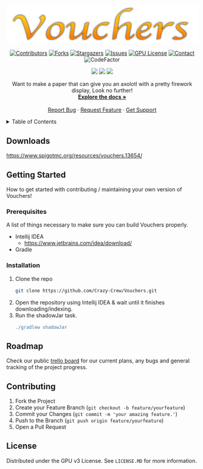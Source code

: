 <br />

[![Vouchers](https://raw.githubusercontent.com/RyderBelserion/Assets/main/crazycrew/banners/Vouchers.png)](https://www.spigotmc.org/resources/vouchers.13654/)

<div align="center">

[![Contributors][contributors-shield]][contributors-url]
[![Forks][forks-shield]][forks-url]
[![Stargazers][stars-shield]][stars-url]
[![Issues][issues-shield]][issues-url]
[![GPU License][license-shield]][license-url]
[![Contact][discord-shield]][discord-url]
![CodeFactor][codefactor-shield]

<a href="#"><img src="https://raw.githubusercontent.com/intergrav/devins-badges/v1/assets/supported/spigot_64h.png" height="50"></a>
<a href="#"><img src="https://raw.githubusercontent.com/intergrav/devins-badges/v1/assets/supported/paper_64h.png" height="50"></a>
<a href="#"><img src="https://raw.githubusercontent.com/intergrav/devins-badges/v1/assets/supported/purpur_64h.png" height="50"></a>

  <p align="center">
    Want to make a paper that can give you an axolotl with a pretty firework display, Look no further!
    <br />
    <a href="https://github.com/Crazy-Crew/Vouchers/wiki"><strong>Explore the docs »</strong></a>
    <br />
    <br />
    <a href="https://github.com/Crazy-Crew/Vouchers/issues">Report Bug</a>
    ·
    <a href="https://github.com/Crazy-Crew/Vouchers/discussions/categories/feature-rquests">Request Feature</a>
    ·
    <a href="https://github.com/Crazy-Crew/Vouchers/discussions/categories/support">Get Support</a>
  </p>
</div>

<!-- TABLE OF CONTENTS -->
<details>
  <summary>Table of Contents</summary>
  <ol>
    <li>
      <a href="#getting-started">Getting Started</a>
      <ul>
        <li><a href="#prerequisites">Prerequisites</a></li>
        <li><a href="#installation">Installation</a></li>
      </ul>
    </li>
    <li><a href="#roadmap">Roadmap</a></li>
    <li><a href="#contributing">Contributing</a></li>
    <li><a href="#license">License</a></li>
    <li><a href="#contact">Contact</a></li>
  </ol>
</details>

## Downloads
https://www.spigotmc.org/resources/vouchers.13654/

## Getting Started

How to get started with contributing / maintaining your own version of Vouchers!

### Prerequisites

A list of things necessary to make sure you can build Vouchers properly.
* Intellij IDEA
    * https://www.jetbrains.com/idea/download/
* Gradle

### Installation

1. Clone the repo
   ```sh
   git clone https://github.com/Crazy-Crew/Vouchers.git
   ```
2. Open the repository using Intellij IDEA & wait until it finishes downloading/indexing.
3. Run the shadowJar task.
   ```gradle
   ./gradlew shadowJar
   ```

## Roadmap

Check our public [trello board](https://trello.com/b/gWiGLBWI) for our current plans, any bugs and general tracking of the project progress.

## Contributing

1. Fork the Project
2. Create your Feature Branch (`git checkout -b feature/yourfeature`)
3. Commit your Changes (`git commit -m 'your amazing feature.'`)
4. Push to the Branch (`git push origin feature/yourfeature`)
5. Open a Pull Request

## License

Distributed under the GPU v3 License. See `LICENSE.MD` for more information.

[discord-shield]: https://img.shields.io/discord/182615261403283459.svg?style=for-the-badge
[discord-url]: https://discord.gg/crazycrew

[contributors-shield]: https://img.shields.io/github/contributors/Crazy-Crew/Vouchers.svg?style=for-the-badge
[contributors-url]: https://github.com/Crazy-Crew/Vouchers/graphs/contributors
[forks-shield]: https://img.shields.io/github/forks/Crazy-Crew/Vouchers.svg?style=for-the-badge
[forks-url]: https://github.com/Crazy-Crew/Vouchers/network/members
[stars-shield]: https://img.shields.io/github/stars/Crazy-Crew/Vouchers.svg?style=for-the-badge
[stars-url]: https://github.com/Crazy-Crew/Vouchers/stargazers
[issues-shield]: https://img.shields.io/github/issues/Crazy-Crew/Vouchers.svg?style=for-the-badge
[issues-url]: https://github.com/Crazy-Crew/Vouchers/issues
[license-shield]: https://img.shields.io/github/license/Crazy-Crew/Vouchers.svg?style=for-the-badge
[license-url]: https://github.com/Crazy-Crew/Vouchers/blob/master/LICENSE.MD

[codefactor-shield]: https://img.shields.io/codefactor/grade/github/crazy-crew/Vouchers/main?style=for-the-badge
